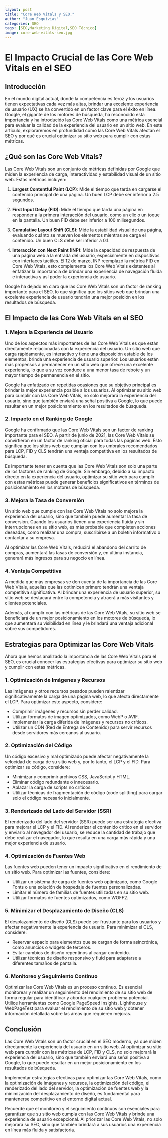 ```yaml
---
layout: post
title: "Core Web Vitals y SEO."
author: "Juan Esquivias"
categories: SEO
tags: [SEO,Marketing Digital,SEO Técnico]
image: core-web-vitals-seo.jpg
---
```

# El Impacto Crucial de las Core Web Vitals en el SEO

## Introducción

En el mundo digital actual, donde la competencia es feroz y los usuarios tienen expectativas cada vez más altas, brindar una excelente experiencia de usuario (UX) se ha convertido en un factor clave para el éxito en línea. Google, el gigante de los motores de búsqueda, ha reconocido esta importancia y ha introducido las Core Web Vitals como una métrica esencial para evaluar la calidad de la experiencia del usuario en un sitio web. En este artículo, exploraremos en profundidad cómo las Core Web Vitals afectan el SEO y por qué es crucial optimizar su sitio web para cumplir con estas métricas.

## ¿Qué son las Core Web Vitals?

Las Core Web Vitals son un conjunto de métricas definidas por Google que miden la experiencia de carga, interactividad y estabilidad visual de un sitio web. Estas métricas incluyen:

1. **Largest Contentful Paint (LCP)**: Mide el tiempo que tarda en cargarse el contenido principal de una página. Un buen LCP debe ser inferior a 2.5 segundos.

2. **First Input Delay (FID)**: Mide el tiempo que tarda una página en responder a la primera interacción del usuario, como un clic o un toque en la pantalla. Un buen FID debe ser inferior a 100 milisegundos.

3. **Cumulative Layout Shift (CLS)**: Mide la estabilidad visual de una página, evaluando cuánto se mueven los elementos mientras se carga el contenido. Un buen CLS debe ser inferior a 0.1.

4. **Interacción con Next Paint (INP)**: Mide la capacidad de respuesta de una página web a la entrada del usuario, especialmente en dispositivos con interfaces táctiles. El 12 de marzo, INP reemplazó la métrica FID en Core Web Vitals, esto complementa los Core Web Vitals existentes al enfatizar la importancia de brindar una experiencia de navegación fluida e interactiva y así poder la experiencia de usuario.

Google ha dejado en claro que las Core Web Vitals son un factor de ranking importante para el SEO, lo que significa que los sitios web que brindan una excelente experiencia de usuario tendrán una mejor posición en los resultados de búsqueda.

## El Impacto de las Core Web Vitals en el SEO

### 1. Mejora la Experiencia del Usuario

Uno de los aspectos más importantes de las Core Web Vitals es que están directamente relacionadas con la experiencia del usuario. Un sitio web que carga rápidamente, es interactivo y tiene una disposición estable de los elementos, brinda una experiencia de usuario superior. Los usuarios están más propensos a permanecer en un sitio web que ofrece una excelente experiencia, lo que a su vez conduce a una menor tasa de rebote y un mayor tiempo de permanencia en el sitio.

Google ha enfatizado en repetidas ocasiones que su objetivo principal es brindar la mejor experiencia posible a los usuarios. Al optimizar su sitio web para cumplir con las Core Web Vitals, no solo mejorará la experiencia del usuario, sino que también enviará una señal positiva a Google, lo que puede resultar en un mejor posicionamiento en los resultados de búsqueda.

### 2. Impacto en el Ranking de Google

Google ha confirmado que las Core Web Vitals son un factor de ranking importante para el SEO. A partir de junio de 2021, las Core Web Vitals se convirtieron en un factor de ranking oficial para todas las páginas web. Esto significa que los sitios web que cumplan con los umbrales recomendados para LCP, FID y CLS tendrán una ventaja competitiva en los resultados de búsqueda.

Es importante tener en cuenta que las Core Web Vitals son solo una parte de los factores de ranking de Google. Sin embargo, debido a su impacto directo en la experiencia del usuario, optimizar su sitio web para cumplir con estas métricas puede generar beneficios significativos en términos de posicionamiento en los motores de búsqueda.

### 3. Mejora la Tasa de Conversión

Un sitio web que cumple con las Core Web Vitals no solo mejora la experiencia del usuario, sino que también puede aumentar la tasa de conversión. Cuando los usuarios tienen una experiencia fluida y sin interrupciones en su sitio web, es más probable que completen acciones deseadas, como realizar una compra, suscribirse a un boletín informativo o contactar a su empresa.

Al optimizar las Core Web Vitals, reducirá el abandono del carrito de compras, aumentará las tasas de conversión y, en última instancia, generará más ingresos para su negocio en línea.

### 4. Ventaja Competitiva

A medida que más empresas se den cuenta de la importancia de las Core Web Vitals, aquellas que las optimicen primero tendrán una ventaja competitiva significativa. Al brindar una experiencia de usuario superior, su sitio web se destacará entre la competencia y atraerá a más visitantes y clientes potenciales.

Además, al cumplir con las métricas de las Core Web Vitals, su sitio web se beneficiará de un mejor posicionamiento en los motores de búsqueda, lo que aumentará su visibilidad en línea y le brindará una ventaja adicional sobre sus competidores.

## Estrategias para Optimizar las Core Web Vitals

Ahora que hemos analizado la importancia de las Core Web Vitals para el SEO, es crucial conocer las estrategias efectivas para optimizar su sitio web y cumplir con estas métricas.

### 1. Optimización de Imágenes y Recursos

Las imágenes y otros recursos pesados pueden ralentizar significativamente la carga de una página web, lo que afecta directamente el LCP. Para optimizar este aspecto, considere:

- Comprimir imágenes y recursos sin perder calidad.
- Utilizar formatos de imagen optimizados, como WebP o AVIF.
- Implementar la carga diferida de imágenes y recursos no críticos.
- Utilizar un CDN (Red de Entrega de Contenido) para servir recursos desde servidores más cercanos al usuario.

### 2. Optimización del Código

Un código excesivo y mal optimizado puede afectar negativamente la velocidad de carga de su sitio web y, por lo tanto, el LCP y el FID. Para optimizar su código, considere:

- Minimizar y comprimir archivos CSS, JavaScript y HTML.
- Eliminar código redundante o innecesario.
- Aplazar la carga de scripts no críticos.
- Utilizar técnicas de fragmentación de código (code splitting) para cargar solo el código necesario inicialmente.

### 3. Renderizado del Lado del Servidor (SSR)

El renderizado del lado del servidor (SSR) puede ser una estrategia efectiva para mejorar el LCP y el FID. Al renderizar el contenido crítico en el servidor y enviarlo al navegador del usuario, se reduce la cantidad de trabajo que debe realizar el navegador, lo que resulta en una carga más rápida y una mejor experiencia de usuario.

### 4. Optimización de Fuentes Web

Las fuentes web pueden tener un impacto significativo en el rendimiento de un sitio web. Para optimizar las fuentes, considere:

- Utilizar un sistema de carga de fuentes web optimizado, como Google Fonts o una solución de hospedaje de fuentes personalizadas.
- Limitar el número de familias de fuentes utilizadas en su sitio web.
- Utilizar formatos de fuentes optimizados, como WOFF2.

### 5. Minimizar el Desplazamiento de Diseño (CLS)

El desplazamiento de diseño (CLS) puede ser frustrante para los usuarios y afectar negativamente la experiencia de usuario. Para minimizar el CLS, considere:

- Reservar espacio para elementos que se cargan de forma asincrónica, como anuncios o widgets de terceros.
- Evitar cambios de diseño repentinos al cargar contenido.
- Utilizar técnicas de diseño responsivo y fluid para adaptarse a diferentes tamaños de pantalla.

### 6. Monitoreo y Seguimiento Continuo

Optimizar las Core Web Vitals es un proceso continuo. Es esencial monitorear y realizar un seguimiento del rendimiento de su sitio web de forma regular para identificar y abordar cualquier problema potencial. Utilice herramientas como Google PageSpeed Insights, Lighthouse y WebPageTest para evaluar el rendimiento de su sitio web y obtener información detallada sobre las áreas que requieren mejoras.

## Conclusión

Las Core Web Vitals son un factor crucial en el SEO moderno, ya que miden directamente la experiencia del usuario en un sitio web. Al optimizar su sitio web para cumplir con las métricas de LCP, FID y CLS, no solo mejorará la experiencia del usuario, sino que también enviará una señal positiva a Google, lo que puede resultar en un mejor posicionamiento en los resultados de búsqueda.

Implementar estrategias efectivas para optimizar las Core Web Vitals, como la optimización de imágenes y recursos, la optimización del código, el renderizado del lado del servidor, la optimización de fuentes web y la minimización del desplazamiento de diseño, es fundamental para mantenerse competitivo en el entorno digital actual.

Recuerde que el monitoreo y el seguimiento continuos son esenciales para garantizar que su sitio web cumpla con las Core Web Vitals y brinde una experiencia de usuario excepcional. Al priorizar las Core Web Vitals, no solo mejorará su SEO, sino que también brindará a sus usuarios una experiencia en línea más fluida y satisfactoria.
